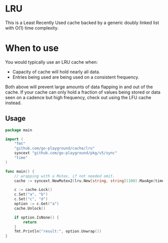 # LRU

This is a Least Recently Used cache backed by a generic doubly linked list with O(1) time complexity.

# When to use
You would typically use an LRU cache when:

- Capacity of cache will hold nearly all data.
- Entries being used are being used on a consistent frequency.

Both above will prevent large amounts of data flapping in and out of the cache.
If your cache can only hold a fraction of values being stored or data seen on a cadence but high frequency, check out using the LFU cache instead.

## Usage
```go
package main

import (
	"fmt"
	"github.com/go-playground/cache/lru"
	syncext "github.com/go-playground/pkg/v5/sync"
	"time"
)

func main() {
	// wrapping with a Mutex, if not needed omit.
	cache := syncext.NewMutex2(lru.New[string, string](100).MaxAge(time.Hour).Build())

	c := cache.Lock()
	c.Set("a", "b")
	c.Set("c", "d")
	option := c.Get("a")
	cache.Unlock()

	if option.IsNone() {
		return
	}
	fmt.Println("result:", option.Unwrap())
}
```